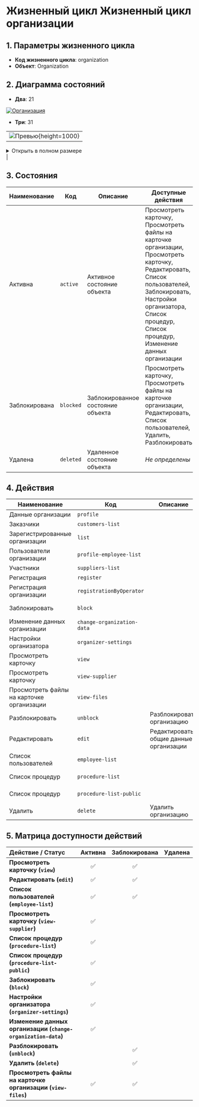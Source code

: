 # Жизненный цикл Жизненный цикл организации

## 1. Параметры жизненного цикла

- **Код жизненного цикла**: organization
- **Объект**: Organization

## 2. Диаграмма состояний

- **Два**: 21

[![Организация](../_images/workflow/diagrams-svg/organization.svg)](../_images/workflow/diagrams-svg/user.svg)

- **Три**: 31

| |
|:--:|
| ![Превью](../_images/workflow/diagrams-svg/organization.svg){height=1000}  

<details><summary>Открыть в полном размере</summary>

![Оригинал](../_images/workflow/diagrams-svg/user.svg)

</details> |


## 3. Состояния

| Наименование | Код | Описание | Доступные действия |
|--------------|-----|----------|-------------------|
| Активна | `active` | Активное состояние объекта | Просмотреть карточку, Просмотреть файлы на карточке организации, Просмотреть карточку, Редактировать, Список пользователей, Заблокировать, Настройки организатора, Список процедур, Список процедур, Изменение данных организации |
| Заблокирована | `blocked` | Заблокированное состояние объекта | Просмотреть карточку, Просмотреть файлы на карточке организации, Редактировать, Список пользователей, Удалить, Разблокировать |
| Удалена | `deleted` | Удаленное состояние объекта | *Не определены* |

## 4. Действия

| Наименование | Код | Описание | Тип |
|--------------|-----|----------|-----|
| Данные организации | `profile` |  | Глобальное |
| Заказчики | `customers-list` |  | Глобальное |
| Зарегистрированные организации | `list` |  | Глобальное |
| Пользователи организации | `profile-employee-list` |  | Глобальное |
| Участники | `suppliers-list` |  | Глобальное |
| Регистрация | `register` |  | Инициализирующие |
| Регистрация организации | `registrationByOperator` |  | Инициализирующие |
| Заблокировать | `block` |  | Действие состояния |
| Изменение данных организации | `change-organization-data` |  | Действие состояния |
| Настройки организатора | `organizer-settings` |  | Действие состояния |
| Просмотреть карточку | `view` |  | Действие состояния |
| Просмотреть карточку | `view-supplier` |  | Действие состояния |
| Просмотреть файлы на карточке организации | `view-files` |  | Действие состояния |
| Разблокировать | `unblock` | Разблокировать организацию | Действие состояния |
| Редактировать | `edit` | Редактировать общие данные организации | Действие состояния |
| Список пользователей | `employee-list` |  | Действие состояния |
| Список процедур | `procedure-list` |  | Действие состояния |
| Список процедур | `procedure-list-public` |  | Действие состояния |
| Удалить | `delete` | Удалить организацию | Действие состояния |

## 5. Матрица доступности действий

| Действие / Статус | Активна | Заблокирована | Удалена |
|:---------|:---------:|:---------:|:---------:|
| **Просмотреть карточку (`view`)** | ✅ | ✅ |  |
| **Редактировать (`edit`)** | ✅ | ✅ |  |
| **Список пользователей (`employee-list`)** | ✅ | ✅ |  |
| **Просмотреть карточку (`view-supplier`)** | ✅ |  |  |
| **Список процедур (`procedure-list`)** | ✅ |  |  |
| **Список процедур (`procedure-list-public`)** | ✅ |  |  |
| **Заблокировать (`block`)** | ✅ |  |  |
| **Настройки организатора (`organizer-settings`)** | ✅ |  |  |
| **Изменение данных организации (`change-organization-data`)** | ✅ |  |  |
| **Разблокировать (`unblock`)** |  | ✅ |  |
| **Удалить (`delete`)** |  | ✅ |  |
| **Просмотреть файлы на карточке организации (`view-files`)** | ✅ | ✅ |  |

